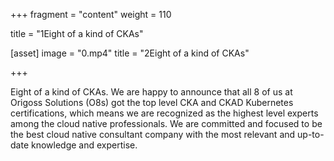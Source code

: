 +++
fragment = "content"
weight = 110

title = "1Eight of a kind of CKAs"

[asset]
  image = "0.mp4"
  title = "2Eight of a kind of CKAs"

+++

Eight of a kind of CKAs. We are happy to announce that all 8 of us at Origoss Solutions (O8s) got the top level CKA and CKAD Kubernetes certifications, which means we are recognized as the highest level experts among the cloud native professionals. We are committed and focused to be the best cloud native consultant company with the most relevant and up-to-date knowledge and expertise.
